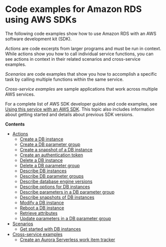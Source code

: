 # Code examples for Amazon RDS using AWS SDKs<a name="service_code_examples"></a>

The following code examples show how to use Amazon RDS with an AWS software development kit \(SDK\)\. 

*Actions* are code excerpts from larger programs and must be run in context\. While actions show you how to call individual service functions, you can see actions in context in their related scenarios and cross\-service examples\.

*Scenarios* are code examples that show you how to accomplish a specific task by calling multiple functions within the same service\.

*Cross\-service examples* are sample applications that work across multiple AWS services\.

For a complete list of AWS SDK developer guides and code examples, see [Using this service with an AWS SDK](CHAP_Tutorials.md#sdk-general-information-section)\. This topic also includes information about getting started and details about previous SDK versions\.

**Contents**
+ [Actions](service_code_examples_actions.md)
  + [Create a DB instance](example_rds_CreateDBInstance_section.md)
  + [Create a DB parameter group](example_rds_CreateDBParameterGroup_section.md)
  + [Create a snapshot of a DB instance](example_rds_CreateDBSnapshot_section.md)
  + [Create an authentication token](example_rds_GenerateRDSAuthToken_section.md)
  + [Delete a DB instance](example_rds_DeleteDBInstance_section.md)
  + [Delete a DB parameter group](example_rds_DeleteDBParameterGroup_section.md)
  + [Describe DB instances](example_rds_DescribeDBInstances_section.md)
  + [Describe DB parameter groups](example_rds_DescribeDBParameterGroups_section.md)
  + [Describe database engine versions](example_rds_DescribeDBEngineVersions_section.md)
  + [Describe options for DB instances](example_rds_DescribeOrderableDBInstanceOptions_section.md)
  + [Describe parameters in a DB parameter group](example_rds_DescribeDBParameters_section.md)
  + [Describe snapshots of DB instances](example_rds_DescribeDBSnapshots_section.md)
  + [Modify a DB instance](example_rds_ModifyDBInstance_section.md)
  + [Reboot a DB instance](example_rds_RebootDBInstance_section.md)
  + [Retrieve attributes](example_rds_DescribeAccountAttributes_section.md)
  + [Update parameters in a DB parameter group](example_rds_ModifyDBParameterGroup_section.md)
+ [Scenarios](service_code_examples_scenarios.md)
  + [Get started with DB instances](example_rds_Scenario_GetStartedInstances_section.md)
+ [Cross\-service examples](service_code_examples_cross-service_examples.md)
  + [Create an Aurora Serverless work item tracker](example_cross_RDSDataTracker_section.md)